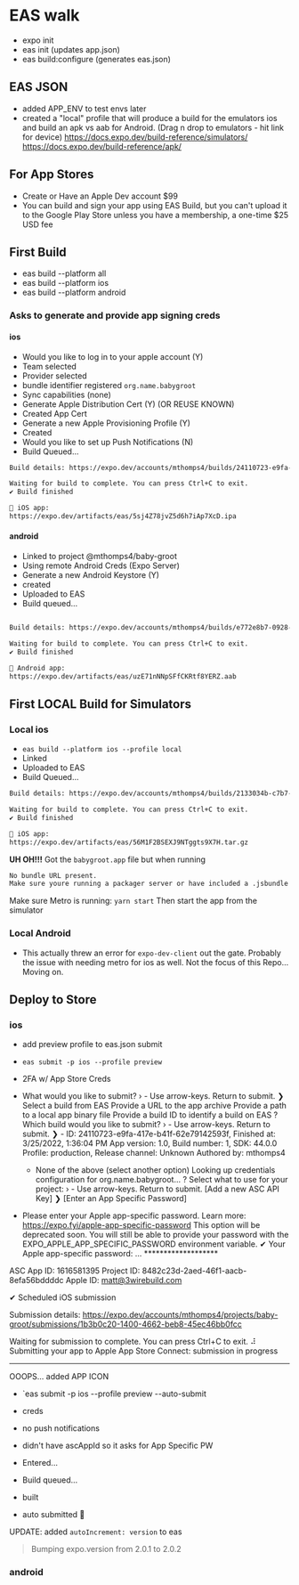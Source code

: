 # EAS walk

- expo init
- eas init (updates app.json)
- eas build:configure (generates eas.json)

## EAS JSON

- added APP_ENV to test envs later
- created a "local" profile that will produce a build for the emulators ios and build an apk vs aab for Android. (Drag n drop to emulators - hit link for device)
<https://docs.expo.dev/build-reference/simulators/>
<https://docs.expo.dev/build-reference/apk/>

## For App Stores

- Create or Have an Apple Dev account $99
- You can build and sign your app using EAS Build, but you can't upload it to the Google Play Store unless you have a membership, a one-time $25 USD fee

## First Build

- eas build --platform all
- eas build --platform ios
- eas build --platform android

### Asks to generate and provide app signing creds

#### ios

- Would you like to log in to your apple account (Y)
- Team selected
- Provider selected
- bundle identifier registered `org.name.babygroot`
- Sync capabilities (none)
- Generate Apple Distribution Cert (Y) (OR REUSE KNOWN)
- Created App Cert
- Generate a new Apple Provisioning Profile (Y)
- Created
- Would you like to set up Push Notifications (N)
- Build Queued...

```sh
Build details: https://expo.dev/accounts/mthomps4/builds/24110723-e9fa-417e-b41f-62e79142593f

Waiting for build to complete. You can press Ctrl+C to exit.
✔ Build finished

🍎 iOS app:
https://expo.dev/artifacts/eas/5sj4Z78jvZ5d6h7iAp7XcD.ipa
```

#### android

- Linked to project @mthomps4/baby-groot
- Using remote Android Creds (Expo Server)
- Generate a new Android Keystore (Y)
- created
- Uploaded to EAS
- Build queued...

```sh

Build details: https://expo.dev/accounts/mthomps4/builds/e772e8b7-0928-4596-9b87-3df81c3f4fdb

Waiting for build to complete. You can press Ctrl+C to exit.
✔ Build finished

🤖 Android app:
https://expo.dev/artifacts/eas/uzE71nNNpSFfCKRtf8YERZ.aab
```

## First LOCAL Build for Simulators

### Local ios

- `eas build --platform ios --profile local`
- Linked
- Uploaded to EAS
- Build Queued...

```sh
Build details: https://expo.dev/accounts/mthomps4/builds/2133034b-c7b7-4cf8-b256-0d6da097fb41

Waiting for build to complete. You can press Ctrl+C to exit.
✔ Build finished

🍎 iOS app:
https://expo.dev/artifacts/eas/56M1F2BSEXJ9NTggts9X7H.tar.gz
```

**UH OH!!!**
Got the `babygroot.app` file but when running

```sh
No bundle URL present.
Make sure youre running a packager server or have included a .jsbundle file in your application bundle.
```

Make sure Metro is running: `yarn start` Then start the app from the simulator

### Local Android

- This actually threw an error for `expo-dev-client` out the gate. Probably the issue with needing metro for ios as well.
Not the focus of this Repo... Moving on.

## Deploy to Store

### ios

- add preview profile to eas.json submit
- `eas submit -p ios --profile preview`
- 2FA w/ App Store Creds
- What would you like to submit? › - Use arrow-keys. Return to submit.
❯   Select a build from EAS
    Provide a URL to the app archive
    Provide a path to a local app binary file
    Provide a build ID to identify a build on EAS
? Which build would you like to submit? › - Use arrow-keys. Return to submit.
❯   - ID: 24110723-e9fa-417e-b41f-62e79142593f, Finished at: 3/25/2022, 1:36:04 PM
        App version: 1.0, Build number: 1, SDK: 44.0.0
        Profile: production, Release channel: Unknown
        Authored by: mthomps4
  - None of the above (select another option)
Looking up credentials configuration for org.name.babygroot...
? Select what to use for your project: › - Use arrow-keys. Return to submit.
    [Add a new ASC API Key]
❯   [Enter an App Specific Password]

- Please enter your Apple app-specific password.
Learn more: <https://expo.fyi/apple-app-specific-password>
This option will be deprecated soon. You will still be able to provide your password with the EXPO_APPLE_APP_SPECIFIC_PASSWORD environment variable.
✔ Your Apple app-specific password: … *******************

ASC App ID:  1616581395
Project ID:  8482c23d-2aed-46f1-aacb-8efa56bddddc
Apple ID:    matt@3wirebuild.com

✔ Scheduled iOS submission

Submission details: <https://expo.dev/accounts/mthomps4/projects/baby-groot/submissions/1b3b0c20-1400-4662-beb8-45ec46bb0fcc>

Waiting for submission to complete. You can press Ctrl+C to exit.
⠼ Submitting your app to Apple App Store Connect: submission in progress

***

OOOPS... added APP ICON

- `eas submit -p ios --profile preview --auto-submit
- creds
- no push notifications
- didn't have ascAppId so it asks for App Specific PW
- Entered...

- Build queued...
- built
- auto submitted :tada:

UPDATE: added `autoIncrement: version` to eas
> Bumping expo.version from 2.0.1 to 2.0.2

### android

